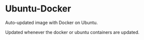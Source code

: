 # Ubuntu-Docker

Auto-updated image with Docker on Ubuntu.

Updated whenever the docker or ubuntu containers are updated.
